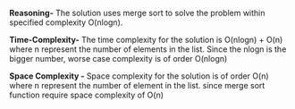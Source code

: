 **Reasoning-**
The solution uses merge sort to solve the problem within specified complexity O(nlogn).

**Time-Complexity-**
The time complexity for the solution is O(nlogn) + O(n) where n represent the number of elements in the list. Since the nlogn is the bigger number, worse case complexity is of order O(nlogn)

**Space Complexity -**
Space complexity for the solution is of order O(n) where n represent the number of element in the list. since merge sort function require space complexity of O(n)
